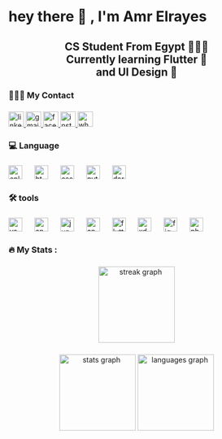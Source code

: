 <h1 align="left">hey there 👋 , I'm Amr Elrayes</h1>

###

<h2 align="center">CS Student From Egypt 🧑🏽‍💻<br>Currently learning Flutter 📱<br>and UI Design 🎨</h2>

###

<h3 align="left">🙋🏽‍♂️ My Contact</h3>

###

<div align="left">
  <a href="https://www.linkedin.com/in/amr-elrayes/" target="_blank">
    <img src="https://img.shields.io/static/v1?message=LinkedIn&logo=linkedin&label=&color=0077B5&logoColor=white&labelColor=&style=for-the-badge" height="30" alt="linkedin logo"  />
  </a>
  <a href="https://mail.google.com/chat/u/0/#chat/wt/amrelrayes126@gmail.com" target="_blank">
    <img src="https://img.shields.io/static/v1?message=Gmail&logo=gmail&label=&color=D14836&logoColor=white&labelColor=&style=for-the-badge" height="30" alt="gmail logo"  />
  </a>
  <a href="https://www.facebook.com/amr.elrayes.5/" target="_blank">
    <img src="https://img.shields.io/static/v1?message=Facebook&logo=facebook&label=&color=1877F2&logoColor=white&labelColor=&style=for-the-badge" height="30" alt="facebook logo"  />
  </a>
  <a href="https://www.instagram.com/amr__elrayes?igsh=eHU0cXl4cWo5dzRo" target="_blank">
    <img src="https://img.shields.io/static/v1?message=Instagram&logo=instagram&label=&color=E4405F&logoColor=white&labelColor=&style=for-the-badge" height="30" alt="instagram logo"  />
  </a>
  <a href="https://wa.me/201064575030" target="_blank">
    <img src="https://img.shields.io/static/v1?message=Whatsapp&logo=whatsapp&label=&color=25D366&logoColor=white&labelColor=&style=for-the-badge" height="30" alt="whatsapp logo"  />
  </a>
</div>

###

<h3 align="left">💻 Language</h3>

###

<div align="left">
  <img src="https://img.shields.io/badge/C++-00599C?logo=cplusplus&logoColor=white&style=for-the-badge" height="27" alt="cplusplus logo"  />
  <img width="16" />
  <img src="https://img.shields.io/badge/HTML5-E34F26?logo=html5&logoColor=white&style=for-the-badge" height="27" alt="html5 logo"  />
  <img width="16" />
  <img src="https://img.shields.io/badge/CSS3-1572B6?logo=css3&logoColor=white&style=for-the-badge" height="27" alt="css3 logo"  />
  <img width="16" />
  <img src="https://img.shields.io/badge/Python-3776AB?logo=python&logoColor=white&style=for-the-badge" height="27" alt="python logo"  />
  <img width="16" />
  <img src="https://img.shields.io/badge/Dart-0175C2?logo=dart&logoColor=white&style=for-the-badge" height="27" alt="dart logo"  />
</div>

###

<h3 align="left">🛠  tools</h3>

###

<div align="left">
  <img src="https://img.shields.io/badge/Visual Studio Code-007ACC?logo=visualstudiocode&logoColor=white&style=for-the-badge" height="27" alt="vscode logo"  />
  <img width="16" />
  <img src="https://img.shields.io/badge/Anaconda-44A833?logo=anaconda&logoColor=white&style=for-the-badge" height="27" alt="anaconda logo"  />
  <img width="16" />
  <img src="https://img.shields.io/badge/Jupyter-F37626?logo=jupyter&logoColor=black&style=for-the-badge" height="27" alt="jupyter logo"  />
  <img width="16" />
  <img src="https://img.shields.io/badge/Android Studio-3DDC84?logo=androidstudio&logoColor=black&style=for-the-badge" height="27" alt="androidstudio logo"  />
  <img width="16" />
  <img src="https://img.shields.io/badge/Flutter-02569B?logo=flutter&logoColor=white&style=for-the-badge" height="27" alt="flutter logo"  />
  <img width="16" />
  <img src="https://img.shields.io/badge/Adobe XD-FF61F6?logo=adobexd&logoColor=black&style=for-the-badge" height="27" alt="xd logo"  />
  <img width="16" />
  <img src="https://img.shields.io/badge/Figma-F24E1E?logo=figma&logoColor=white&style=for-the-badge" height="27" alt="figma logo"  />
  <img width="16" />
  <img src="https://img.shields.io/badge/Adobe Photoshop-31A8FF?logo=adobephotoshop&logoColor=black&style=for-the-badge" height="27" alt="photoshop logo"  />
</div>

###

<h3 align="left">🔥   My Stats :</h3>

###

<div align="center">
  <img src="https://streak-stats.demolab.com?user=Amr-Elrayes&locale=en&mode=daily&theme=dark&hide_border=false&border_radius=5&order=3" height="150" alt="streak graph"  />
</div>

###

<div align="center">
  <img src="https://github-readme-stats.vercel.app/api?username=Amr-Elrayes&hide_title=false&hide_rank=false&show_icons=true&include_all_commits=true&count_private=true&disable_animations=false&theme=dracula&locale=en&hide_border=false&order=1" height="150" alt="stats graph"  />
  <img src="https://github-readme-stats.vercel.app/api/top-langs?username=Amr-Elrayes&locale=en&hide_title=false&layout=compact&card_width=320&langs_count=5&theme=dracula&hide_border=false&order=2" height="150" alt="languages graph"  />
</div>

###
